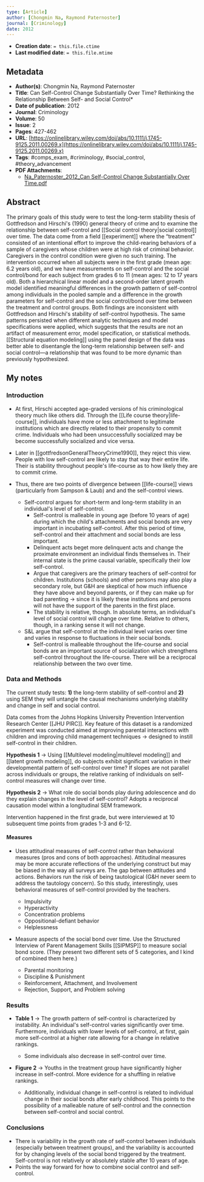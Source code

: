 ```yaml
---
type: [Article]
author: [Chongmin Na, Raymond Paternoster]
journal: [Criminology]
date: 2012
---
```


* **Creation date**: `= this.file.ctime`
* **Last modified date**: `= this.file.mtime`

## Metadata

* **Author(s)**: Chongmin Na, Raymond Paternoster
* **Title**: Can Self-Control Change Substantially Over Time? Rethinking the Relationship Between Self- and Social Control*
* **Date of publication**: 2012
* **Journal**: Criminology
* **Volume**: 50
* **Issue**: 2
* **Pages**: 427-462
* **URL**: [https://onlinelibrary.wiley.com/doi/abs/10.1111/j.1745-9125.2011.00269.x](https://onlinelibrary.wiley.com/doi/abs/10.1111/j.1745-9125.2011.00269.x)
* **Tags**: #comps_exam, #criminology, #social_control, #theory_advancement
* **PDF Attachments**:
  * [Na_Paternoster_2012_Can Self-Control Change Substantially Over Time.pdf](zotero://open-pdf/library/items/UV8QJS8E)

## Abstract

The primary goals of this study were to test the long-term stability thesis of Gottfredson and Hirschi's (1990) general theory of crime and to examine the relationship between self-control and [[Social control theory|social control]] over time. The data come from a field [[experiment]] where the “treatment” consisted of an intentional effort to improve the child-rearing behaviors of a sample of caregivers whose children were at high risk of criminal behavior. Caregivers in the control condition were given no such training. The intervention occurred when all subjects were in the first grade (mean age: 6.2 years old), and we have measurements on self-control and the social control/bond for each subject from grades 6 to 11 (mean ages: 12 to 17 years old). Both a hierarchical linear model and a second-order latent growth model identified meaningful differences in the growth pattern of self-control among individuals in the pooled sample and a difference in the growth parameters for self-control and the social control/bond over time between the treatment and control groups. Both findings are inconsistent with Gottfredson and Hirschi's stability of self-control hypothesis. The same patterns persisted when different analytic techniques and model specifications were applied, which suggests that the results are not an artifact of measurement error, model specification, or statistical methods. [[Structural equation modeling]] using the panel design of the data was better able to disentangle the long-term relationship between self- and social control—a relationship that was found to be more dynamic than previously hypothesized.

## My notes

### Introduction

* At first, Hirschi accepted age-graded versions of his criminological theory much like others did. Through the [[Life course theory|life-course]], individuals have more or less attachment to legitimate institutions which are directly related to their propensity to commit crime. Individuals who had been unsuccessfully socialized may be become successfully socialized and vice versa.
  
* Later in [[gottfredsonGeneralTheoryCrime1990]], they reject this view. People with low self-control are likely to stay that way their entire life. Their is stability throughout people's life-course as to how likely they are to commit crime.

* Thus, there are two points of divergence between [[life-course]] views (particularly from Sampson & Laub) and and the self-control views.
	* Self-control argues for short-term and long-term stability in an individual's level of self-control.
		* Self-control is malleable in young age (before 10 years of age) during which the child's attachments and social bonds are very important in incubating self-control. After this period of time, self-control and their attachment and social bonds are less important.
		* Delinquent acts beget more delinquent acts and change the proximate environment an individual finds themselves in. Their internal state is the prime causal variable, specifically their low self-control.
		* Argue that caregivers are the primary teachers of self-control for children. Institutions (schools) and other persons may also play a secondary role, but G&H are skeptical of how much influence they have above and beyond parents, or if they can make up for bad parenting -> since it is likely these institutions and persons will not have the support of the parents in the first place.
		* The stability is relative, though. In absolute terms, an individual's level of social control will change over time. Relative to others, though, in a ranking sense it will not change.
	* S&L argue that self-control at the individual level varies over time and varies in response to fluctuations in their social bonds.
		* Self-control is malleable throughout the life-course and social bonds are an important source of socialization which strengthens self-control throughout the life-course. There will be a reciprocal relationship between the two over time.

### Data and Methods

The current study tests: **1)** the long-term stability of self-control and **2)** using SEM they will untangle the causal mechanisms underlying stability and change in self and social control.

Data comes from the Johns Hopkins University Prevention Intervention Research Center [[JHU PIRC]]. Key feature of this dataset is a randomized experiment was conducted aimed at improving parental interactions with children and improving child management techniques -> designed to instill self-control in their children.

**Hypothesis 1** -> Using [[Multilevel modeling|multilevel modeling]] and [[latent growth modeling]], do subjects exhibit significant variation in their developmental pattern of self-control over time? If slopes are not parallel across individuals or groups, the relative ranking of individuals on self-control measures will change over time.

**Hypothesis 2** -> What role do social bonds play during adolescence and do they explain changes in the level of self-control? Adopts a reciprocal causation model within a longitudinal SEM framework.

Intervention happened in the first grade, but were interviewed at 10 subsequent time points from grades 1-3 and 6-12.

#### Measures

* Uses attitudinal measures of self-control rather than behavioral measures (pros and cons of both approaches). Attitudinal measures may be more accurate reflections of the underlying construct but may be biased in the way all surveys are. The gap between attitudes and actions. Behaviors run the risk of being tautological (G&H never seem to address the tautology concern). So this study, interestingly, uses behavioral measures of self-control provided by the teachers.
	* Impulsivity
	* Hyperactivity
	* Concentration problems
	* Oppositional-defiant behavior
	* Helplessness
	  
* Measure aspects of the social bond over time. Use the Structured Interview of Parent Management Skills [[SIPMSP]] to measure social bond score. (They present two different sets of 5 categories, and I kind of combined them here.)
	* Parental monitoring
	* Discipline & Punishment
	* Reinforcement, Attachment, and Involvement
	* Rejection, Support, and Problem solving

### Results

* **Table 1** -> The growth pattern of self-control is characterized by instability. An individual's self-control varies significantly over time. Furthermore, individuals with lower levels of self-control, at first, gain more self-control at a higher rate allowing for a change in relative rankings.
	* Some individuals also decrease in self-control over time.
	  
* **Figure 2** -> Youths in the treatment group have significantly higher increase in self-control. More evidence for a shuffling in relative rankings.
	* Additionally, individual change in self-control is related to individual change in their social bonds after early childhood. This points to the possibility of a malleable nature of self-control and the connection between self-control and social control.

### Conclusions

* There is variability in the growth rate of self-control between individuals (especially between treatment groups), and the variability is accounted for by changing levels of the social bond triggered by the treatment. Self-control is not relatively or absolutely stable after 10 years of age.
* Points the way forward for how to combine social control and self-control.